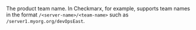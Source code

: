The product team name. In Checkmarx, for example, supports team names in the format `/<server-name>/<team-name>` such as `/server1.myorg.org/devOpsEast`.